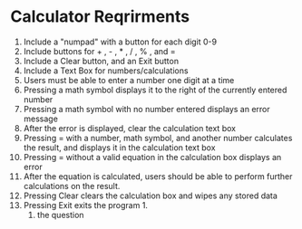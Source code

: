 # Calculator Reqrirments

1. Include a "numpad" with a button for each digit 0-9 
2. Include buttons for + , - , * , / , % , and = 
3. Include a Clear button, and an Exit button 
4. Include a Text Box for numbers/calculations 
5. Users must be able to enter a number one digit at a time 
6. Pressing a math symbol displays it to the right of the currently entered number  
7. Pressing a math symbol with no number entered displays an error message 
8. After the error is displayed, clear the calculation text box 
9. Pressing = with a number, math symbol, and another number calculates the result, and displays it in the calculation text box  
10. Pressing = without a valid equation in the calculation box displays an error 
11. After the equation is calculated, users should be able to perform further calculations on the result. 
12. Pressing Clear clears the calculation box and wipes any stored data 
13. Pressing Exit exits the program 
	1. 
	1. the question